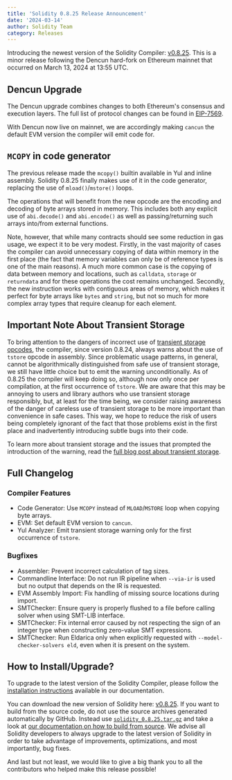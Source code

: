 ```yaml
---
title: 'Solidity 0.8.25 Release Announcement'
date: '2024-03-14'
author: Solidity Team
category: Releases
---
```


Introducing the newest version of the Solidity Compiler: [v0.8.25](https://github.com/ethereum/solidity/releases/tag/v0.8.25).
This is a minor release following the Dencun hard-fork on Ethereum mainnet that occurred on March 13, 2024 at 13:55 UTC.

## Dencun Upgrade

The Dencun upgrade combines changes to both Ethereum's consensus and execution layers.
The full list of protocol changes can be found in [EIP-7569](https://eips.ethereum.org/EIPS/eip-7569).

With Dencun now live on mainnet, we are accordingly making `cancun` the default EVM version the compiler will emit code for.

## `MCOPY` in code generator

The previous release made the `mcopy()` builtin available in Yul and inline assembly.
Solidity 0.8.25 finally makes use of it in the code generator, replacing the use of `mload()`/`mstore()` loops.

The operations that will benefit from the new opcode are the encoding and decoding of byte arrays stored in memory.
This includes both any explicit use of `abi.decode()` and `abi.encode()` as well as passing/returning such arrays into/from external functions.

Note, however, that while many contracts should see some reduction in gas usage, we expect it to be very modest.
Firstly, in the vast majority of cases the compiler can avoid unnecessary copying of data within memory in the first place (the fact that memory variables can only be of reference types is one of the main reasons).
A much more common case is the copying of data between memory and locations, such as `calldata`, `storage` or `returndata` and for these operations the cost remains unchanged.
Secondly, the new instruction works with contiguous areas of memory, which makes it perfect for byte arrays like `bytes` and `string`, but not so much for more complex array types that require cleanup for each element.

## Important Note About Transient Storage

To bring attention to the dangers of incorrect use of [transient storage opcodes](https://eips.ethereum.org/EIPS/eip-1153),
the compiler, since version 0.8.24, always warns about the use of ``tstore`` opcode in assembly.
Since problematic usage patterns, in general, cannot be algorithmically distinguished from safe use of transient storage, we still have little choice but to emit the warning unconditionally.
As of 0.8.25 the compiler will keep doing so, although now only once per compilation, at the first occurrence of ``tstore``.
We are aware that this may be annoying to users and library authors who use transient storage responsibly, but, at least for the time being, we consider raising awareness of the danger of careless use of transient storage to be more important than convenience in safe cases.
This way, we hope to reduce the risk of users being completely ignorant of the fact that those problems exist in the first place and inadvertently introducing subtle bugs into their code.

To learn more about transient storage and the issues that prompted the introduction of the warning, read the [full blog post about transient storage](https://soliditylang.org/blog/2024/01/26/transient-storage/).

## Full Changelog

### Compiler Features

 * Code Generator: Use ``MCOPY`` instead of ``MLOAD``/``MSTORE`` loop when copying byte arrays.
 * EVM: Set default EVM version to ``cancun``.
 * Yul Analyzer: Emit transient storage warning only for the first occurrence of ``tstore``.

### Bugfixes

 * Assembler: Prevent incorrect calculation of tag sizes.
 * Commandline Interface: Do not run IR pipeline when ``--via-ir`` is used but no output that depends on the IR is requested.
 * EVM Assembly Import: Fix handling of missing source locations during import.
 * SMTChecker: Ensure query is properly flushed to a file before calling solver when using SMT-LIB interface.
 * SMTChecker: Fix internal error caused by not respecting the sign of an integer type when constructing zero-value SMT expressions.
 * SMTChecker: Run Eldarica only when explicitly requested with `--model-checker-solvers eld`, even when it is present on the system.

## How to Install/Upgrade?

To upgrade to the latest version of the Solidity Compiler, please follow the [installation instructions](https://docs.soliditylang.org/en/v0.8.25/installing-solidity.html) available in our documentation.

You can download the new version of Solidity here: [v0.8.25](https://github.com/ethereum/solidity/releases/tag/v0.8.25).
If you want to build from the source code, do not use the source archives generated automatically by GitHub.
Instead use [`solidity_0.8.25.tar.gz`](https://github.com/ethereum/solidity/releases/download/v0.8.25/solidity_0.8.25.tar.gz) and take a look at [our documentation on how to build from source](https://docs.soliditylang.org/en/v0.8.25/installing-solidity.html#building-from-source).
We advise all Solidity developers to always upgrade to the latest version of Solidity in order to take advantage of improvements, optimizations, and most importantly, bug fixes.

And last but not least, we would like to give a big thank you to all the contributors who helped make this release possible!
